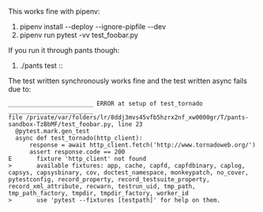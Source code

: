 This works fine with pipenv:

1. pipenv install --deploy --ignore-pipfile --dev
2. pipenv run pytest -vv test_foobar.py

If you run it through pants though:

1. ./pants test ::

The test written synchronously works fine and the test written async fails due to:

```shell
________________________ ERROR at setup of test_tornado ________________________
file /private/var/folders/lr/8ddj3mvs45vfb5hzrx2nf_xw0000gr/T/pants-sandbox-TzBbMF/test_foobar.py, line 23
  @pytest.mark.gen_test
  async def test_tornado(http_client):
      response = await http_client.fetch('http://www.tornadoweb.org/')
      assert response.code == 200
E       fixture 'http_client' not found
>       available fixtures: app, cache, capfd, capfdbinary, caplog, capsys, capsysbinary, cov, doctest_namespace, monkeypatch, no_cover, pytestconfig, record_property, record_testsuite_property, record_xml_attribute, recwarn, testrun_uid, tmp_path, tmp_path_factory, tmpdir, tmpdir_factory, worker_id
>       use 'pytest --fixtures [testpath]' for help on them.

```